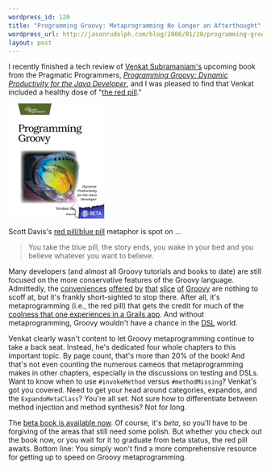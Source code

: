 ```yaml
--- 
wordpress_id: 120
title: "Programming Groovy: Metaprogramming No Longer an Afterthought"
wordpress_url: http://jasonrudolph.com/blog/2008/01/20/programming-groovy-metaprogramming-no-longer-an-afterthought/
layout: post
---
```

I recently finished a tech review of [Venkat Subramaniam's](http://agiledeveloper.com/blog/ "Agile Developer - Venkat Subramaniam's Blog") upcoming book from the Pragmatic Programmers, [*Programming Groovy: Dynamic Productivity for the Java Developer*](http://pragprog.com/titles/vslg "The Pragmatic Bookshelf | Programming Groovy"), and I was pleased to find that Venkat included a healthy dose of "[the red pill](http://groovygrails.com/gg/conference/speaker?speakerId=18&amp;showId=131#pr8897 "Scott Davis at 2GX - Groovy, The Red Pill: Metaprogramming, the Groovy Way to Blow a Buttoned-Down Java Developer's Mind")."         

![2008-01-20 Programming Groovy Cover](/resources/2008-01-20-programming-groovy-cover.jpg)

Scott Davis's [red pill/blue pill](http://groovygrails.com/gg/conference/speaker?speakerId=18&amp;showId=131#pr8896 "Scott Davis at 2GX - Groovy, the Blue Pill: Writing Next Generation Java Code in Groovy") metaphor is spot on ...  

> You take the blue pill, the story ends, you wake in your bed and you believe whatever you want to believe.

Many developers (and almost all Groovy tutorials and books to date) are still focused on the more conservative features of the Groovy language.  Admittedly, the [conveniences](http://groovy.codehaus.org/Closures "Groovy - Closures") [offered](http://groovy.codehaus.org/Collections "Groovy - Collections") [by](http://groovy.codehaus.org/Database+features "Groovy - Database features") [that](http://groovy.codehaus.org/Processing+XML "Groovy - Processing XML") [slice](http://groovy.codehaus.org/Testing+Guide "Groovy - Testing Guide") [of](http://groovy.codehaus.org/Regular+Expressions "Groovy - Regular Expressions") [Groovy](http://groovy.codehaus.org/groovy-jdk/ "Groovy JDK") are nothing to scoff at, but it's frankly short-sighted to stop there.  After all, it's metaprogramming (i.e., the red pill) that gets the credit for much of the [coolness that one experiences in a Grails app](http://grails.org/Dynamic+Methods+Reference "Grails - Dynamic Methods").  And without metaprogramming, Groovy wouldn't have a chance in the [DSL](http://docs.codehaus.org/display/GROOVY/Writing+Domain-Specific+Languages "Groovy - Writing Domain-Specific Languages") world.  

Venkat clearly wasn't content to let Groovy metaprogramming continue to take a back seat.  Instead, he's dedicated four whole chapters to this important topic.  By page count, that's more than 20% of the book!  And that's not even counting the numerous cameos that metaprogramming makes in other chapters, especially in the discussions on testing and DSLs.  Want to know when to use `#invokeMethod` versus `#methodMissing`?  Venkat's got you covered.  Need to get your head around categories, expandos, and the `ExpandoMetaClass`? You're all set. Not sure how to differentiate between method injection and method synthesis?  Not for long.  

The [beta book is available now](http://pragprog.com/titles/vslg "The Pragmatic Bookshelf | Programming Groovy").  Of course, it's *beta*, so you'll have to be forgiving of the areas that still need some polish.  But whether you check out the book now, or you wait for it to graduate from beta status, the red pill awaits.  Bottom line: You simply won't find a more comprehensive resource for getting up to speed on Groovy metaprogramming.

